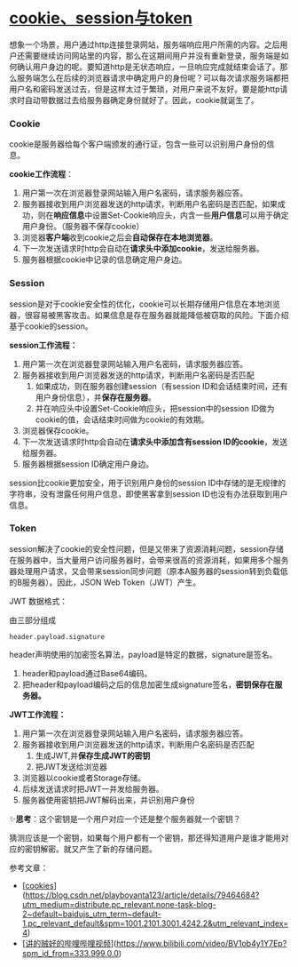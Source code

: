 # [cookie、session与token](https://github.com/Twlig/issuesBlog/issues/23)

想象一个场景，用户通过http连接登录网站，服务端响应用户所需的内容。之后用户还需要继续访问网站里的内容，那么在这期间用户并没有重新登录，服务端是如何确认用户身边的呢。要知道http是无状态响应，一旦响应完成就结束会话了。那么服务端怎么在后续的浏览器请求中确定用户的身份呢？可以每次请求服务端都把用户名和密码发送过去，但是这样太过于繁琐，对用户来说不友好。要是能http请求时自动带数据过去给服务器确定身份就好了。因此，cookie就诞生了。

### Cookie

cookie是服务器给每个客户端颁发的通行证，包含一些可以识别用户身份的信息。

**cookie工作流程**：

1. 用户第一次在浏览器登录网站输入用户名密码，请求服务器应答。
2. 服务器接收到用户浏览器发送的http请求，判断用户名密码是否匹配，如果成功，则在**响应信息**中设置Set-Cookie响应头，内含一些**用户信息**可以用于确定用户身份。（服务器不保存cookie）
3. 浏览器**客户端**收到cookie之后会**自动保存在本地浏览器**。
4. 下一次发送请求时http会自动在**请求头中添加cookie**，发送给服务器。
5. 服务器根据cookie中记录的信息确定用户身边。

### Session

session是对于cookie安全性的优化，cookie可以长期存储用户信息在本地浏览器，很容易被黑客攻击。如果信息是存在服务器就能降低被窃取的风险。下面介绍基于cookie的session。

**session工作流程：**

1. 用户第一次在浏览器登录网站输入用户名密码，请求服务器应答。
2. 服务器接收到用户浏览器发送的http请求，判断用户名密码是否匹配
   1. 如果成功，则在服务器创建session（有session ID和会话结束时间，还有用户身份信息），并**保存在服务器**。
   2. 并在响应头中设置Set-Cookie响应头，把session中的session ID做为cookie的值，会话结束时间做为cookie的有效期。
3. 浏览器保存cookie。
4. 下一次发送请求时http会自动在**请求头中添加含有session ID的cookie**，发送给服务器。
5. 服务器根据session ID确定用户身边。

session比cookie更加安全，用于识别用户身份的session ID中存储的是无规律的字符串，没有泄露任何用户信息，即使黑客拿到session ID也没有办法获取到用户信息。

### Token

session解决了cookie的安全性问题，但是又带来了资源消耗问题，session存储在服务器中，当大量用户访问服务器时，会带来很高的资源消耗，如果用多个服务器处理用户请求，又会带来session同步问题（原本A服务器的session转到负载低的B服务器）。因此，JSON Web Token（JWT）产生。

JWT 数据格式：

由三部分组成

```
header.payload.signature
```

header声明使用的加密签名算法，payload是特定的数据，signature是签名。

1. header和payload通过Base64编码。
2. 把header和payload编码之后的信息加密生成signature签名，**密钥保存在服务器。**

**JWT工作流程：**

1. 用户第一次在浏览器登录网站输入用户名密码，请求服务器应答。
2. 服务器接收到用户浏览器发送的http请求，判断用户名密码是否匹配
   1. 生成JWT,并**保存生成JWT的密钥**
   2. 把JWT发送给浏览器
3. 浏览器以cookie或者Storage存储。
4. 后续发送请求时把JWT一并发给服务器。
5. 服务器使用密钥把JWT解码出来，并识别用户身份

✨**思考**：这个密钥是一个用户对应一个还是整个服务器就一个密钥？

​	猜测应该是一个密钥，如果每个用户都有一个密钥，那还得知道用户是谁才能用对应的密钥解密。就又产生了新的存储问题。

参考文章：

- [[cookies](https://blog.csdn.net/playboyanta123/article/details/79464684?utm_medium=distribute.pc_relevant.none-task-blog-2~default~baidujs_utm_term~default-1.pc_relevant_default&spm=1001.2101.3001.4242.2&utm_relevant_index=4)](https://blog.csdn.net/playboyanta123/article/details/79464684?utm_medium=distribute.pc_relevant.none-task-blog-2~default~baidujs_utm_term~default-1.pc_relevant_default&spm=1001.2101.3001.4242.2&utm_relevant_index=4)
- [[讲的贼好的哔哩哔哩视频](https://www.bilibili.com/video/BV1ob4y1Y7Ep?spm_id_from=333.999.0.0)](https://www.bilibili.com/video/BV1ob4y1Y7Ep?spm_id_from=333.999.0.0)